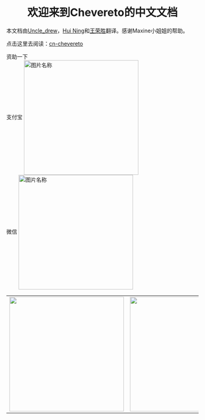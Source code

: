 # <center>欢迎来到Chevereto的中文文档</center>

本文档由[Uncle_drew](https://cndrew.cn/)，[Hui Ning](https://angelni.github.io/)和[王荣胜](http://sqdxwz.com/)翻译。感谢Maxine小姐姐的帮助。

点击这里去阅读：[cn-chevereto](https://ch.cndrew.cn/)

资助一下<br>
支付宝
<img src="http://drew.todest.cn/alipay.jpg" width = "300" height = "300" alt="图片名称" align=center />
<br>
微信
<img src="http://drew.todest.cn/wechat.jpg" width = "300" height = "300" alt="图片名称" align=center />

<table>
<tr>
<td>
<a><img src="http://drew.todest.cn/alipay.jpg"  width = "300" height = "300" ></a>
</td>
<td>
<a><img src="http://drew.todest.cn/wechat.jpg"  width = "300" height = "300" ></a>
</td>
</tr>
</table>
